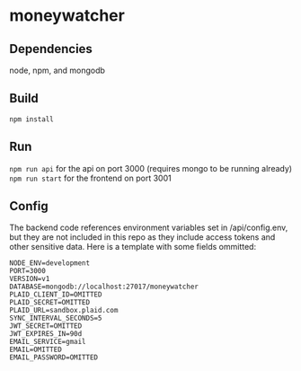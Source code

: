 # moneywatcher
## Dependencies
node, npm, and mongodb
## Build
`npm install`
## Run
`npm run api` for the api on port 3000 (requires mongo to be running already)
`npm run start` for the frontend on port 3001
## Config
The backend code references environment variables set in /api/config.env, but they are not included in this repo as they include access tokens and other sensitive data. Here is a template with some fields ommitted: 
```
NODE_ENV=development
PORT=3000
VERSION=v1
DATABASE=mongodb://localhost:27017/moneywatcher
PLAID_CLIENT_ID=OMITTED
PLAID_SECRET=OMITTED
PLAID_URL=sandbox.plaid.com
SYNC_INTERVAL_SECONDS=5
JWT_SECRET=OMITTED
JWT_EXPIRES_IN=90d
EMAIL_SERVICE=gmail
EMAIL=OMITTED
EMAIL_PASSWORD=OMITTED
```
